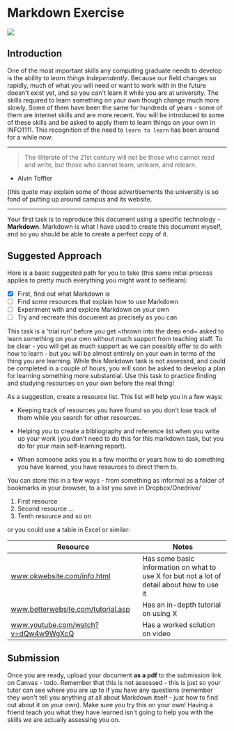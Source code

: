 # Markdown Exercise

![](https://cdn.iconscout.com/icon/free/png-256/free-markdown-1-457956.png)

## Introduction

One of the most important skills any computing graduate needs to develop is the ability to *learn things independently*. Because
our field changes so rapidly, much of what you will need or want to work with in the future doesn't exist yet, and so you can't learn
it while you are at university.
The skills required to learn something on your own though change much more slowly. Some of them have been the same for
hundreds of years - some of them are internet skills and are more recent. You will be introduced to some of these skills and be
asked to apply them to learn things on your own in INFO1111.
This recognition of the need to `learn to learn` has been around for a while now:

--- 

> The illiterate of the 21st century will not be those who cannot read and write, but those who cannot learn, unlearn, and
> relearn.
- Alvin Toffler

(this quote may explain some of those advertisements the university is so fond of putting up around campus and its website.

---

Your first task is to reproduce this document using a specific technology - **Markdown**. Markdown is what I have used to create
this document myself, and so you should be able to create a perfect copy of it.

## Suggested Approach

Here is a basic suggested path for you to take (this same initial process applies to pretty much everything you might want to selflearn):

- [x]  First, find out what Markdown is
- [ ] Find some resources that explain how to use Markdown
- [ ]  Experiment with and explore Markdown on your own
- [ ] Try and recreate this document as precisely as you can

This task is a 'trial run' before you get ~thrown into the deep end~ asked to learn something on your own without much support from
teaching staff. To be clear - you will get as much support as we can possibly offer to do with how to learn - but you will be almost
entirely on your own in terms of the thing you are learning. While this Markdown task is not assessed, and could be completed in
a couple of hours, you will soon be asked to develop a plan for learning something more substantial. Use this task to practice
finding and studying resources on your own before the real thing!

As a suggestion, create a resource list. This list will help you in a few ways:

- Keeping track of resources you have found so you don't lose track of them while you search for other resources.

- Helping you to create a bibliography and reference list when you write up your work (you don't need to do this for this
markdown task, but you do for your main self-learning report).

- When someone asks you in a few months or years how to do something you have learned, you have resources to direct
them to.

You can store this in a few ways - from something as informal as a folder of bookmarks in your browser, to a list you save in
Dropbox/Onedrive/

1.  First resource
2. Second resource
…
10. Tenth resource and so on

or you could use a table in Excel or similar:

| Resource | Notes |
|---|---|
| www.okwebsite.com/info.html | Has some basic information on what to use X for but not a lot of detail about how to use it |
| www.betterwebsite.com/tutorial.asp | Has an in-depth tutorial on using X |
| www.youtube.com/watch?v=dQw4w9WgXcQ | Has a worked solution on video |

## Submission

Once you are ready, upload your document **as a pdf** to the submission link on Canvas - todo. Remember that this is not
assessed - this is just so your tutor can see where you are up to if you have any questions (remember they won't tell you
anything at all about Markdown itself - just how to find out about it on your own).
Make sure you try this on your own! Having a friend teach you what they have learned isn't going to help you with the skills we
are actually assessing you on.

